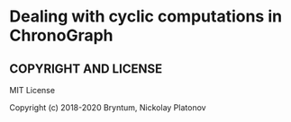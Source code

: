 Dealing with cyclic computations in ChronoGraph
================================





## COPYRIGHT AND LICENSE

MIT License

Copyright (c) 2018-2020 Bryntum, Nickolay Platonov

